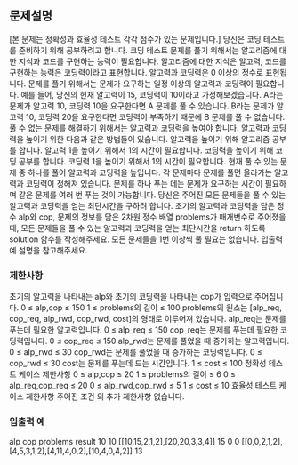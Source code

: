 ## 문제설명
[본 문제는 정확성과 효율성 테스트 각각 점수가 있는 문제입니다.]
당신은 코딩 테스트를 준비하기 위해 공부하려고 합니다. 코딩 테스트 문제를 풀기 위해서는 알고리즘에 대한 지식과 코드를 구현하는 능력이 필요합니다.
알고리즘에 대한 지식은 알고력, 코드를 구현하는 능력은 코딩력이라고 표현합니다. 알고력과 코딩력은 0 이상의 정수로 표현됩니다.
문제를 풀기 위해서는 문제가 요구하는 일정 이상의 알고력과 코딩력이 필요합니다.
예를 들어, 당신의 현재 알고력이 15, 코딩력이 10이라고 가정해보겠습니다.
A라는 문제가 알고력 10, 코딩력 10을 요구한다면 A 문제를 풀 수 있습니다.
B라는 문제가 알고력 10, 코딩력 20을 요구한다면 코딩력이 부족하기 때문에 B 문제를 풀 수 없습니다.
풀 수 없는 문제를 해결하기 위해서는 알고력과 코딩력을 높여야 합니다. 알고력과 코딩력을 높이기 위한 다음과 같은 방법들이 있습니다.
알고력을 높이기 위해 알고리즘 공부를 합니다. 알고력 1을 높이기 위해서 1의 시간이 필요합니다.
코딩력을 높이기 위해 코딩 공부를 합니다. 코딩력 1을 높이기 위해서 1의 시간이 필요합니다.
현재 풀 수 있는 문제 중 하나를 풀어 알고력과 코딩력을 높입니다. 각 문제마다 문제를 풀면 올라가는 알고력과 코딩력이 정해져 있습니다.
문제를 하나 푸는 데는 문제가 요구하는 시간이 필요하며 같은 문제를 여러 번 푸는 것이 가능합니다.
당신은 주어진 모든 문제들을 풀 수 있는 알고력과 코딩력을 얻는 최단시간을 구하려 합니다.
초기의 알고력과 코딩력을 담은 정수 alp와 cop, 문제의 정보를 담은 2차원 정수 배열 problems가 매개변수로 주어졌을 때, 모든 문제들을 풀 수 있는 알고력과 코딩력을 얻는 최단시간을 return 하도록 solution 함수를 작성해주세요.
모든 문제들을 1번 이상씩 풀 필요는 없습니다. 입출력 예 설명을 참고해주세요.
### 제한사항
초기의 알고력을 나타내는 alp와 초기의 코딩력을 나타내는 cop가 입력으로 주어집니다.
0 ≤ alp,cop ≤ 150
1 ≤ problems의 길이 ≤ 100
problems의 원소는 [alp_req, cop_req, alp_rwd, cop_rwd, cost]의 형태로 이루어져 있습니다.
alp_req는 문제를 푸는데 필요한 알고력입니다.
0 ≤ alp_req ≤ 150
cop_req는 문제를 푸는데 필요한 코딩력입니다.
0 ≤ cop_req ≤ 150
alp_rwd는 문제를 풀었을 때 증가하는 알고력입니다.
0 ≤ alp_rwd ≤ 30
cop_rwd는 문제를 풀었을 때 증가하는 코딩력입니다.
0 ≤ cop_rwd ≤ 30
cost는 문제를 푸는데 드는 시간입니다.
1 ≤ cost ≤ 100
정확성 테스트 케이스 제한사항
0 ≤ alp,cop ≤ 20
1 ≤ problems의 길이 ≤ 6
0 ≤ alp_req,cop_req ≤ 20
0 ≤ alp_rwd,cop_rwd ≤ 5
1 ≤ cost ≤ 10
효율성 테스트 케이스 제한사항
주어진 조건 외 추가 제한사항 없습니다.
### 입출력 예
alp	cop	problems	result
10	10	[[10,15,2,1,2],[20,20,3,3,4]]	15
0	0	[[0,0,2,1,2],[4,5,3,1,2],[4,11,4,0,2],[10,4,0,4,2]]	13